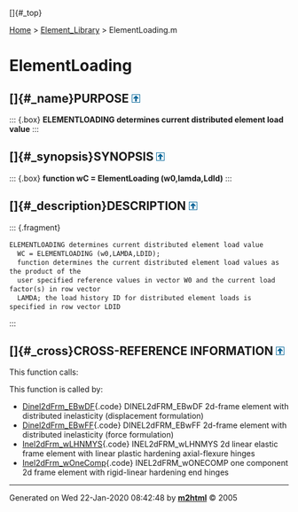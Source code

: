 []{#_top}

<div>

[Home](../FEDEASLab.html) \> [Element_Library](FEDEASLab.html) \>
ElementLoading.m

</div>

# ElementLoading

## []{#_name}PURPOSE [![\^](../up.png)](#_top)

::: {.box}
**ELEMENTLOADING determines current distributed element load value**
:::

## []{#_synopsis}SYNOPSIS [![\^](../up.png)](#_top)

::: {.box}
**function wC = ElementLoading (w0,lamda,LdId)**
:::

## []{#_description}DESCRIPTION [![\^](../up.png)](#_top)

::: {.fragment}
``` {.comment}
ELEMENTLOADING determines current distributed element load value
  WC = ELEMENTLOADING (w0,LAMDA,LDID);
  function determines the current distributed element load values as the product of the
  user specified reference values in vector W0 and the current load factor(s) in row vector
  LAMDA; the load history ID for distributed element loads is specified in row vector LDID
```
:::

## []{#_cross}CROSS-REFERENCE INFORMATION [![\^](../up.png)](#_top)

This function calls:

This function is called by:

-   [Dinel2dFrm_EBwDF](Dinel2dFrm_EBwDF.html "function ElemResp = Dinel2dFrm_EBwDF (action,el_no,xyz,ElemData,ElemState)"){.code}
    DINEL2dFRM_EBwDF 2d-frame element with distributed inelasticity
    (displacement formulation)
-   [Dinel2dFrm_EBwFF](Dinel2dFrm_EBwFF.html "function ElemResp = Dinel2dFrm_EBwFF (action,el_no,xyz,ElemData,ElemState)"){.code}
    DINEL2dFRM_EBwFF 2d-frame element with distributed inelasticity
    (force formulation)
-   [Inel2dFrm_wLHNMYS](Inel2dFrm_wLHNMYS.html "function ElemResp = Inel2dFrm_wLHNMYS (action,el_no,xyz,ElemData,ElemState)"){.code}
    INEL2dFRM_wLHNMYS 2d linear elastic frame element with linear
    plastic hardening axial-flexure hinges
-   [Inel2dFrm_wOneComp](Inel2dFrm_wOneComp.html "function ElemResp = Inel2dFrm_wOneComp (action,el_no,xyz,ElemData,ElemState)"){.code}
    INEL2dFRM_wONECOMP one component 2d frame element with rigid-linear
    hardening end hinges

------------------------------------------------------------------------

Generated on Wed 22-Jan-2020 08:42:48 by
**[m2html](http://www.artefact.tk/software/matlab/m2html/ "Matlab Documentation in HTML")**
© 2005
